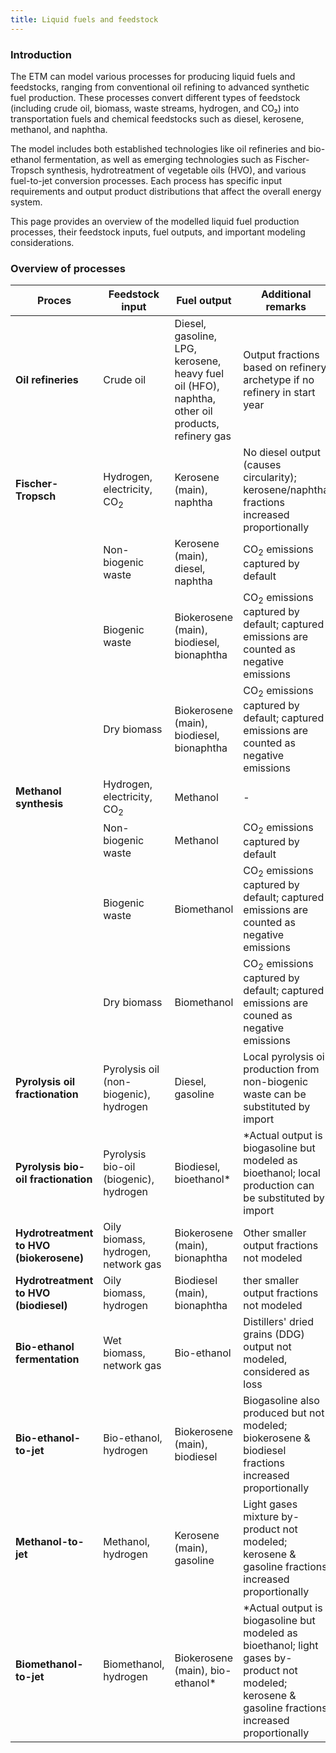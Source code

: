 ```yaml
---
title: Liquid fuels and feedstock
---
```


### Introduction

The ETM can model various processes for producing liquid fuels and feedstocks, ranging from conventional oil refining to advanced synthetic fuel production. These processes convert different types of feedstock (including crude oil, biomass, waste streams, hydrogen, and CO₂) into transportation fuels and chemical feedstocks such as diesel, kerosene, methanol, and naphtha.

The model includes both established technologies like oil refineries and bio-ethanol fermentation, as well as emerging technologies such as Fischer-Tropsch synthesis, hydrotreatment of vegetable oils (HVO), and various fuel-to-jet conversion processes. Each process has specific input requirements and output product distributions that affect the overall energy system.

This page provides an overview of the modelled liquid fuel production processes, their feedstock inputs, fuel outputs, and important modeling considerations.

### Overview of processes

| Proces | Feedstock input | Fuel output | Additional remarks|
|--------|------------|--------------|-------------------|
| **Oil refineries** | Crude oil | Diesel, gasoline, LPG, kerosene, heavy fuel oil (HFO), naphtha, other oil products, refinery gas | Output fractions based on refinery archetype if no refinery in start year |
| **Fischer-Tropsch** | Hydrogen, electricity, CO<sub>2</sub> | Kerosene (main), naphtha | No diesel output (causes circularity); kerosene/naphtha fractions increased proportionally |
| | Non-biogenic waste | Kerosene (main), diesel, naphtha | CO<sub>2</sub> emissions captured by default |
| | Biogenic waste | Biokerosene (main), biodiesel, bionaphtha | CO<sub>2</sub> emissions captured by default; captured emissions are counted as negative emissions |
| | Dry biomass | Biokerosene (main), biodiesel, bionaphtha | CO<sub>2</sub> emissions captured by default; captured emissions are counted as negative emissions |
| **Methanol synthesis** | Hydrogen, electricity, CO<sub>2</sub> | Methanol | - |
|  | Non-biogenic waste | Methanol | CO<sub>2</sub> emissions captured by default |
| | Biogenic waste | Biomethanol | CO<sub>2</sub> emissions captured by default; captured emissions are counted as negative emissions |
| | Dry biomass | Biomethanol | CO<sub>2</sub> emissions captured by default; captured emissions are couned as negative emissions |
| **Pyrolysis oil fractionation** | Pyrolysis oil (non-biogenic), hydrogen | Diesel, gasoline | Local pyrolysis oil production from non-biogenic waste can be substituted by import |
| **Pyrolysis bio-oil fractionation** | Pyrolysis bio-oil (biogenic), hydrogen | Biodiesel, bioethanol* | *Actual output is biogasoline but modeled as bioethanol; local production can be substituted by import |
| **Hydrotreatment to HVO (biokerosene)** | Oily biomass, hydrogen, network gas | Biokerosene (main), bionaphtha | Other smaller output fractions not modeled |
| **Hydrotreatment to HVO (biodiesel)** | Oily biomass, hydrogen | Biodiesel (main), bionaphtha | ther smaller output fractions not modeled|
| **Bio-ethanol fermentation** | Wet biomass, network gas | Bio-ethanol | Distillers' dried grains (DDG) output not modeled, considered as loss |
| **Bio-ethanol-to-jet** | Bio-ethanol, hydrogen | Biokerosene (main), biodiesel | Biogasoline also produced but not modeled; biokerosene & biodiesel fractions increased proportionally |
| **Methanol-to-jet** | Methanol, hydrogen | Kerosene (main), gasoline | Light gases mixture by-product not modeled; kerosene & gasoline fractions increased proportionally |
| **Biomethanol-to-jet** | Biomethanol, hydrogen | Biokerosene (main), bio-ethanol* | *Actual output is biogasoline but modeled as bioethanol; light gases by-product not modeled; kerosene & gasoline fractions increased proportionally |

